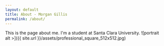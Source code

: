 ```yaml
---
layout: default
title: About - Morgan Gillis
permalink: /about/
---
```


This is the page about me. I'm a student at Santa Clara University. ![portrait alt >]({{ site.url }}/assets/professional_square_512x512.jpg)
